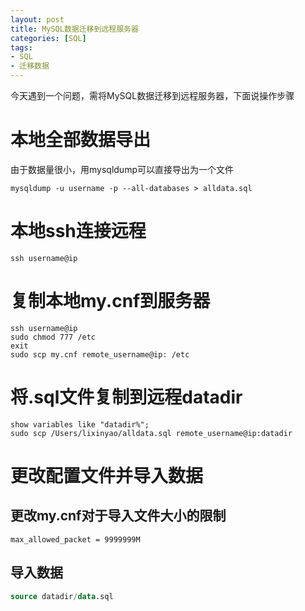 ```yaml
---
layout: post
title: MySQL数据迁移到远程服务器
categories: [SQL]
tags:
- SQL
- 迁移数据
---
```


今天遇到一个问题，需将MySQL数据迁移到远程服务器，下面说操作步骤

# 本地全部数据导出

由于数据量很小，用mysqldump可以直接导出为一个文件

```
mysqldump -u username -p --all-databases > alldata.sql
```

# 本地ssh连接远程

```
ssh username@ip
```

# 复制本地my.cnf到服务器

```
ssh username@ip
sudo chmod 777 /etc
exit
sudo scp my.cnf remote_username@ip: /etc
```

# 将.sql文件复制到远程datadir

```
show variables like "datadir%";
sudo scp /Users/lixinyao/alldata.sql remote_username@ip:datadir
```

# 更改配置文件并导入数据

## 更改my.cnf对于导入文件大小的限制

```
max_allowed_packet = 9999999M
```

## 导入数据

```sql
source datadir/data.sql
```

